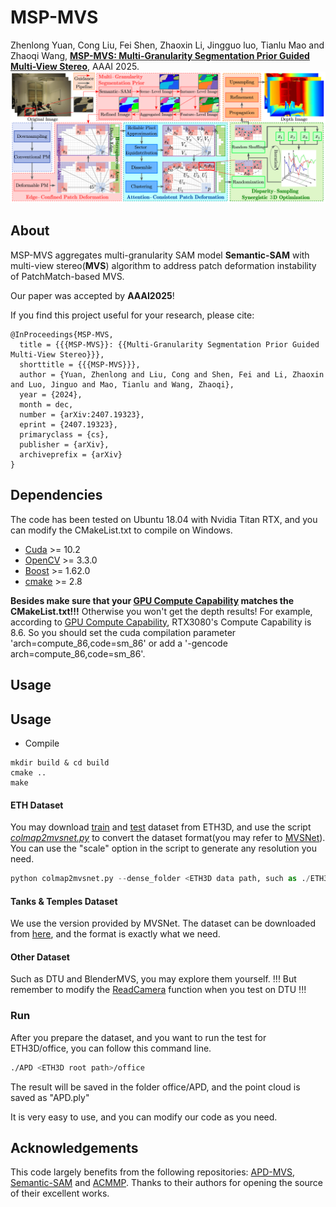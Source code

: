 # MSP-MVS

Zhenlong Yuan, Cong Liu, Fei Shen, Zhaoxin Li, Jingguo luo, Tianlu Mao and Zhaoqi Wang, [**MSP-MVS: Multi-Granularity Segmentation Prior Guided Multi-View Stereo**](https://arxiv.org/pdf/2407.19323), AAAI 2025.
![](images/MSP-MVS-pipeline.png)

## About
MSP-MVS aggregates multi-granularity SAM model **Semantic-SAM** with multi-view stereo(**MVS**) algorithm to address patch deformation instability of PatchMatch-based MVS.

Our paper was accepted by **AAAI2025**!

If you find this project useful for your research, please cite:  

```
@InProceedings{MSP-MVS,
  title = {{{MSP-MVS}}: {{Multi-Granularity Segmentation Prior Guided Multi-View Stereo}}},
  shorttitle = {{{MSP-MVS}}},
  author = {Yuan, Zhenlong and Liu, Cong and Shen, Fei and Li, Zhaoxin and Luo, Jinguo and Mao, Tianlu and Wang, Zhaoqi},
  year = {2024},
  month = dec,
  number = {arXiv:2407.19323},
  eprint = {2407.19323},
  primaryclass = {cs},
  publisher = {arXiv},
  archiveprefix = {arXiv}
}
```
## Dependencies

The code has been tested on Ubuntu 18.04 with Nvidia Titan RTX, and you can modify the CMakeList.txt to compile on Windows.
* [Cuda](https://developer.nvidia.cn/zh-cn/cuda-toolkit) >= 10.2
* [OpenCV](https://opencv.org/) >= 3.3.0
* [Boost](https://www.boost.org/) >= 1.62.0
* [cmake](https://cmake.org/) >= 2.8

**Besides make sure that your [GPU Compute Capability](https://en.wikipedia.org/wiki/CUDA) matches the CMakeList.txt!!!** Otherwise you won't get the depth results! For example, according to [GPU Compute Capability](https://en.wikipedia.org/wiki/CUDA), RTX3080's Compute Capability is 8.6. So you should set the 
cuda compilation parameter 'arch=compute_86,code=sm_86' or add a '-gencode arch=compute_86,code=sm_86'.

## Usage
## Usage
- Compile
>
    mkdir build & cd build
    cmake ..
    make

#### ETH Dataset

You may download [train](https://www.eth3d.net/data/multi_view_training_dslr_undistorted.7z) and [test](https://www.eth3d.net/data/multi_view_test_dslr_undistorted.7z) dataset from ETH3D, and use the script [*colmap2mvsnet.py*](./colmap2mvsnet.py) to convert the dataset format(you may refer to [MVSNet](https://github.com/YoYo000/MVSNet#file-formats)). You can use the "scale" option in the script to generate any resolution you need.

```python
python colmap2mvsnet.py --dense_folder <ETH3D data path, such as ./ETH3D/office> --save_folder <The path to save> --scale_factor 2 # half resolution
```

#### Tanks & Temples Dataset

We use the version provided by MVSNet. The dataset can be downloaded from [here](https://drive.google.com/file/d/1YArOJaX9WVLJh4757uE8AEREYkgszrCo/view), and the format is exactly what we need.

#### Other Dataset

Such as DTU and BlenderMVS, you may explore them yourself. !!! But remember to modify the [ReadCamera](https://github.com/whoiszzj/APD-MVS/blob/d9f9731235f4db05712024213e32346b6a01f5d6/APD.cpp#L84) function when you test on DTU !!!

### Run

After you prepare the dataset, and you want to run the test for ETH3D/office, you can follow this command line.

```bash
./APD <ETH3D root path>/office
```

The result will be saved in the folder office/APD, and the point cloud is saved as  "APD.ply"

It is very easy to use, and you can modify our code as you need.

## Acknowledgements

This code largely benefits from the following repositories: [APD-MVS](https://github.com/whoiszzj/APD-MVS), [Semantic-SAM](https://github.com/UX-Decoder/Semantic-SAM) and [ACMMP](https://github.com/GhiXu/ACMMP.git). Thanks to their authors for opening the source of their excellent works.
